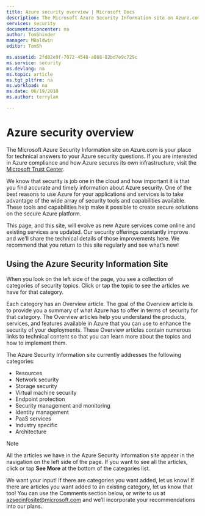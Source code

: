 ```yaml
---
title: Azure security overview | Microsoft Docs
description: The Microsoft Azure Security Information site on Azure.com is your place for technical answers to your Azure security questions.
services: security
documentationcenter: na
author: TomShinder
manager: MBaldwin
editor: TomSh

ms.assetid: 2fd82e9f-7072-4548-a888-82bd7e9c729c
ms.service: security
ms.devlang: na
ms.topic: article
ms.tgt_pltfrm: na
ms.workload: na
ms.date: 06/19/2018
ms.author: terrylan

---
```

# Azure security overview

The Microsoft Azure Security Information site on Azure.com is your place for technical answers to your Azure security questions. If you are interested in Azure compliance and how Azure secures its own infrastructure, visit the [Microsoft Trust Center](https://microsoft.com/en-us/trustcenter/default.aspx).

We know that security is job one in the cloud and how important it is that you find accurate and timely information about Azure security. One of the best reasons to use Azure for your applications and services is to take advantage of the wide array of security tools and capabilities available. These tools and capabilities help make it possible to create secure solutions on the secure Azure platform.

This page, and this site, will evolve as new Azure services come online and existing services are updated. Our security offerings constantly improve and we’ll share the technical details of those improvements here. We recommend that you return to this site regularly and see what’s new!

## Using the Azure Security Information Site

When you look on the left side of the page, you see a collection of categories of security topics. Click or tap the topic to see the articles we have for that category.

Each category has an Overview article. The goal of the Overview article is to provide you a summary of what Azure has to offer in terms of security for that category. The Overview articles help you understand the products, services, and features available in Azure that you can use to enhance the security of your deployments. These Overview articles contain numerous links to technical content so that you can learn more about the topics and how to implement them.

The Azure Security Information site currently addresses the following categories:

* Resources
* Network security
* Storage security
* Virtual machine security
* Endpoint protection
* Security management and monitoring
* Identity management
* PaaS services
* Industry specific
* Architecture

> [!NOTE]
> All the articles we have in the Azure Security Information site appear in the navigation on the left side of the page. If you want to see all the articles, click or tap **See More** at the bottom of the categories list.
>
>

We want your input! If there are categories you want added, let us know! If there are articles you want added to an existing category, let us know that too! You can use the Comments section below, or write to us at [azsecinfosite@microsoft.com](mailto:azsecinfosite@microsoft.com) and we’ll incorporate your recommendations into our plans.
